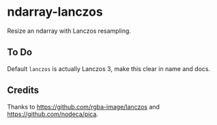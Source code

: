 # ndarray-lanczos

Resize an ndarray with Lanczos resampling.

## To Do

Default `lanczos` is actually Lanczos 3, make this clear in name and docs.

## Credits

Thanks to https://github.com/rgba-image/lanczos and https://github.com/nodeca/pica.
